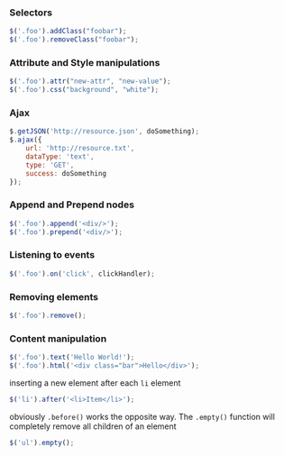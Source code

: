### Selectors

```javascript
$('.foo').addClass("foobar");
$('.foo').removeClass("foobar");
```

### Attribute and Style manipulations

```javascript
$('.foo').attr("new-attr", "new-value");
$('.foo').css("background", "white");
```

### Ajax

```javascript
$.getJSON('http://resource.json', doSomething);
$.ajax({
    url: 'http://resource.txt',
    dataType: 'text',
    type: 'GET',
    success: doSomething
});
```

### Append and Prepend nodes

```javascript
$('.foo').append('<div/>');
$('.foo').prepend('<div/>');
```

### Listening to events

```javascript
$('.foo').on('click', clickHandler);
```

### Removing elements

```javascript
$('.foo').remove();
```

### Content manipulation

```javascript
$('.foo').text('Hello World!');
$('.foo').html('<div class="bar">Hello</div>');
```

inserting a new element after each `li` element

```javascript
$('li').after('<li>Item</li>');
```

obviously `.before()` works the opposite way. The `.empty()` function will completely remove all children of an element

```javascript
$('ul').empty();
```
